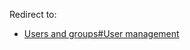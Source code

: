 Redirect to:

*   [Users and groups#User management](/index.php/Users_and_groups#User_management "Users and groups")